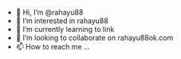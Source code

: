 - 👋 Hi, I’m @rahayu88
- 👀 I’m interested in rahayu88
- 🌱 I’m currently learning to link
- 💞️ I’m looking to collaborate on rahayu88ok.com
- 📫 How to reach me ...

<!---
poa88login/poa88login is a ✨ special ✨ repository because its `README.md` (this file) appears on your GitHub profile.
You can click the Preview link to take a look at your changes.
--->

